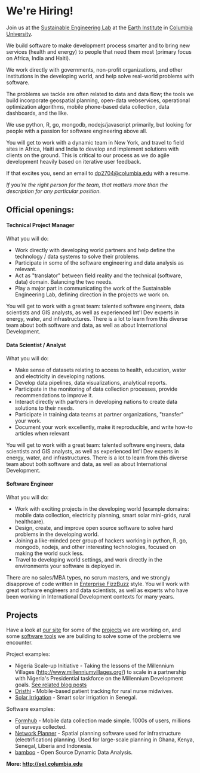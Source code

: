 # We're Hiring!

Join us at the [Sustainable Engineering Lab](http://sel.columbia.edu/) at the [Earth Institute](http://earth.columbia.edu/) in [Columbia University](http://www.columbia.edu/). 

We build software to make development process smarter and to bring new services (health and energy) to people that need them most (primary focus on Africa, India and Haiti). 

We work directly with governments, non-profit organizations, and other institutions in the developing world, and help solve real-world problems with software. 

The problems we tackle are often related to data and data flow; the tools we build incorporate geospatial planning, open-data webservices, operational optimization algorithms, mobile phone-based data collection, data dashboards, and the like.  

We use python, R, go, mongodb, nodejs/javascript primarily, but looking for people with a passion for software engineering above all.

You will get to work with a dynamic team in New York, and travel to field sites in Africa, Haiti and India to develop and implement solutions with clients on the ground. This is critical to our process as we do agile development heavily based on iterative user feedback.

If that excites you, send an email to [dp2704&#64;columbia.edu](mailto:dp2704@columbia.edu) with a resume.

*If you're the right person for the team, that matters more than the description for any particular position.*

## Official openings:

####  Technical Project Manager 

What you will do:
 * Work directly with developing world partners and help define the technology / data systems to solve their problems.
 * Participate in some of the software engineering and data analysis as relevant.
 * Act as "translator" between field reality and the technical (software, data) domain. Balancing the two needs.
 * Play a major part in communicating the work of the Sustainable Engineering Lab, defining direction in the projects we work on.

You will get to work with a great team: talented software engineers, data scientists and GIS analysts, as well as experienced Int'l Dev experts in energy, water, and infrastructures. There is a lot to learn from this diverse team about both software and data, as well as about International Development.

#### Data Scientist / Analyst

What you will do:
 * Make sense of datasets relating to access to health, education, water and electricity in developing nations.
 * Develop data pipelines, data visualizations, analytical reports.
 * Participate in the monitoring of data collection processes, provide recommendations to improve it.
 * Interact directly with partners in developing nations to create data solutions to their needs.
 * Participate in training data teams at partner organizations, "transfer" your work.
 * Document your work excellently, make it reproducible, and write how-to articles when relevant

You will get to work with a great team: talented software engineers, data scientists and GIS analysts, as well as experienced Int'l Dev experts in energy, water, and infrastructures. There is a lot to learn from this diverse team about both software and data, as well as about International Development.

#### Software Engineer

What you will do:
 * Work with exciting projects in the developing world (example domains: mobile data collection, electricity planning, smart solar mini-grids, rural healthcare).
 * Design, create, and improve open source software to solve hard problems in the developing world.
 * Joining a like-minded peer group of hackers working in python, R, go, mongodb, nodejs, and other interesting technologies, focused on making the world suck less. 
 * Travel to developing world settings, and work directly in the environments your software is deployed in.

There are no sales/MBA types, no scrum masters, and we strongly disapprove of code written in [Enterprise FizzBuzz](https://github.com/EnterpriseQualityCoding/FizzBuzzEnterpriseEdition) style. You will work with great software engineers and data scientists, as well as experts who have been working in International Development contexts for many years.

## Projects

Have a look at [our site](http://sel.columbia.edu/) for some of the [projects](http://sel.columbia.edu/projects/) we are working on, and some [software tools](http://sel.columbia.edu/products-tools/) we are building to solve some of the problems we encounter.

Project examples:

 * Nigeria Scale-up Initiative - Taking the lessons of the Millennium Villages (http://www.millenniumvillages.org/) to scale in a partnership with Nigeria's Presidential taskforce on the Millennium Development goals. [See related blog posts](http://sel.columbia.edu/category/nigeria-scaleup/)
 * [Dristhi](http://sel.columbia.edu/dristhi/) - Mobile-based patient tracking for rural nurse midwives. 
 * [Solar Irrigation](http://sel.columbia.edu/projects) - Smart solar irrigation in Senegal.

Software examples:
 * [Formhub](http://formhub.org) - Mobile data collection made simple. 1000s of users, millions of surveys collected.
 * [Network Planner](http://networkplanner.modilabs.org) - Spatial planning software used for infrastructure (electrification) planning.  Used for large-scale planning in Ghana, Kenya, Senegal, Liberia and Indonesia.
 * [bamboo](http://bamboo.io) - Open Source Dynamic Data Analysis.

**More: http://sel.columbia.edu**
